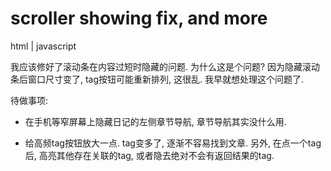 # scroller showing fix, and more
html | javascript

我应该修好了滚动条在内容过短时隐藏的问题. 为什么这是个问题? 因为隐藏滚动条后窗口尺寸变了, tag按钮可能重新排列, 这很乱. 我早就想处理这个问题了.

待做事项:

- 在手机等窄屏幕上隐藏日记的左侧章节导航, 章节导航其实没什么用.

- 给高频tag按钮放大一点. tag变多了, 逐渐不容易找到文章. 另外, 在点一个tag后, 高亮其他存在关联的tag, 或者隐去绝对不会有返回结果的tag.